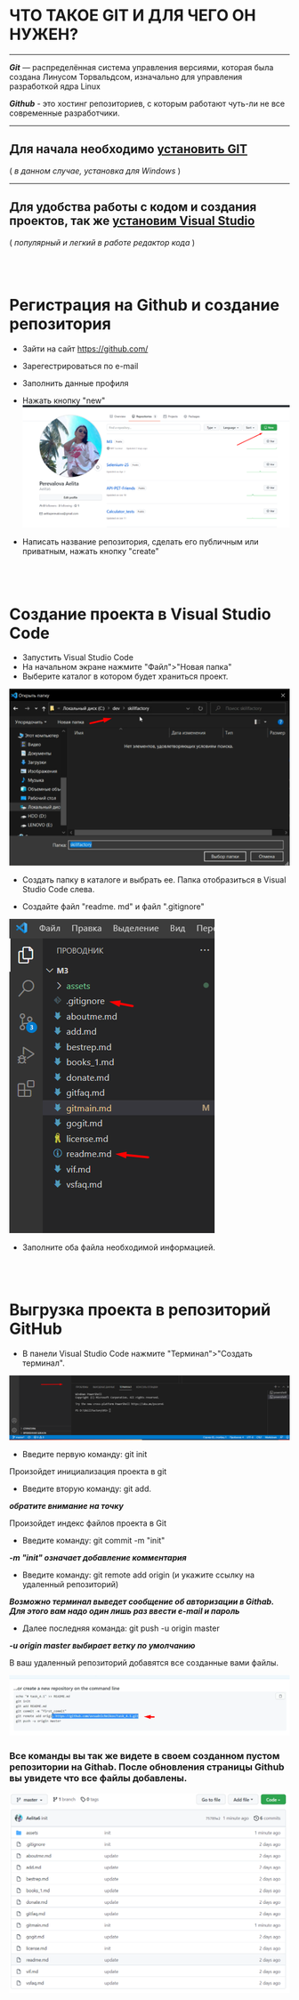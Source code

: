 # ЧТО ТАКОЕ GIT И ДЛЯ ЧЕГО ОН НУЖЕН?

---

***Git*** — распределённая система управления версиями, которая была создана Линусом Торвальдсом, изначально для управления разработкой ядра Linux


***Github*** - это хостинг репозиториев, с которым работают чуть-ли не все современные разработчики.

---

## Для начала необходимо [установить GIT](./gitfaq.md) 

 ( *в данном случае, установка для Windows* )

---

## Для удобства работы с кодом и создания проектов, так же [установим Visual Studio](./vsfaq.md)

( *популярный и легкий в работе редактор кода* )

<br />
<br /> 


# Регистрация на Github и создание репозитория

* Зайти на сайт https://github.com/
* Зарегестрироваться по e-mail
* Заполнить данные профиля
* Нажать кнопку "new"
![](./assets/gitnew.png)

* Написать название репозитория, сделать его публичным или приватным, нажать кнопку "create"

<br />
<br />
 
 # Создание проекта в Visual Studio Code

* Запустить Visual Studio Code
* На начальном экране нажмите "Файл">"Новая папка"
* Выберите каталог в котором будет храниться проект.

![](./assets/vs-1.png)

* Создать папку в каталоге и выбрать ее. Папка отобразиться в Visual Studio Code слева.

* Создайте файл "readme. md"  и файл ".gitignore"

![](./assets/vs-2.png)

* Заполните оба файла необходимой информацией.

<br />
<br />



# Выгрузка проекта в репозиторий GitHub

* В панели Visual Studio Code нажмите "Терминал">"Создать терминал". 

![](./assets/vs-3.png)

* Введите первую команду: git init

Произойдет инициализация проекта в git

* Введите вторую команду: git add.

***обратите внимание на точку***

Произойдет индекс файлов проекта в Git

* Введите команду: git commit -m "init"

***-m "init" означает добавление комментария***

* Введите команду: git remote add origin (и укажите ссылку на удаленный репозиторий)

***Возможно терминал выведет сообщение об авторизации в Githab. Для этого вам надо один лишь раз ввести e-mail  и пароль***


* Далее последняя команда: git push -u origin master

***-u origin master выбирает ветку по умолчанию***

В ваш удаленный репозиторий добавятся все созданные вами файлы.

![](./assets/vs-4.png)

### Все команды вы так же видете в своем созданном пустом репозитории на Githab. После обновления страницы Github  вы увидете что все файлы добавлены.

![](./assets/git_1.png)